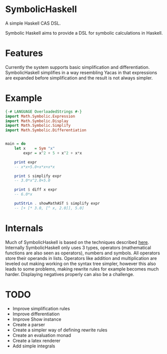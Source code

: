 # SymbolicHaskell

A simple Haskell CAS DSL.

Symbolic Haskell aims to provide a DSL for symbolic calculations in Haskell.

# Features

Currently the system supports basic simplification and differentiation.
SymbolicHaskell simplifies in a way resembling Yacas in that expressions are
expanded before simplification and the result is not always simpler.

# Example

```haskell
{-# LANGUAGE OverloadedStrings #-}
import Math.Symbolic.Expression
import Math.Symbolic.Display
import Math.Symbolic.Simplify
import Math.Symbolic.Differentiation


main = do
    let x    = Sym "x"
        expr = x^2 + 5 + x^2 + x*x

    print expr
    -- x*x+5.0+x*x+x*x

    print $ simplify expr
    -- 3.0*x^2.0+5.0

    print $ diff x expr
    -- 6.0*x

    putStrLn . showMathAST $ simplify expr
    -- [+ [* 3.0, [^ x, 2.0]], 5.0]
```

# Internals

Much of SymbolicHaskell is based on the techniques described
[here](http://www.math.wpi.edu/IQP/BVCalcHist/calc5.html). Internally
SymbolicHaskell only uses 3 types, operators (mathematical functions are also
seen as operators), numbers and symbols. All operators store their operands in
lists. Operators like addition and multiplication are leveled out making working
on the syntax tree simpler, however this also leads to some problems, making
rewrite rules for example becomes much harder. Displaying negatives properly can
also be a challenge.

# TODO
- Improve simplification rules
- Improve differentiation
- Improve Show instance
- Create a parser
- Create a simpler way of defining rewrite rules
- Create an evaluation monad
- Create a latex renderer
- Add simple integrals
